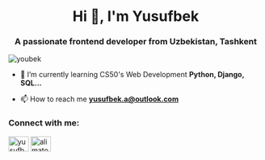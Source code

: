 <h1 align="center">Hi 👋, I'm Yusufbek</h1>
<h3 align="center">A passionate frontend developer from Uzbekistan, Tashkent</h3>

<p align="left"> <img src="https://komarev.com/ghpvc/?username=youbek&label=Profile%20views&color=0e75b6&style=flat" alt="youbek" /> </p>

- 🌱 I’m currently learning CS50's Web Development **Python, Django, SQL...**

- 📫 How to reach me **yusufbek.a@outlook.com**

<h3 align="left">Connect with me:</h3>
<p align="left">
<a href="https://linkedin.com/in/yusufbek" target="blank"><img align="center" src="https://raw.githubusercontent.com/rahuldkjain/github-profile-readme-generator/master/src/images/icons/Social/linked-in-alt.svg" alt="yusufbek" height="30" width="40" /></a>
<a href="https://instagram.com/alimatov_y" target="blank"><img align="center" src="https://raw.githubusercontent.com/rahuldkjain/github-profile-readme-generator/master/src/images/icons/Social/instagram.svg" alt="alimatov_y" height="30" width="40" /></a>
</p>
